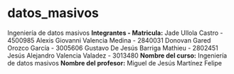 # datos_masivos
Ingeniería de datos masivos
**Integrantes - Matricula:**
Jade Ullola Castro - 4500985
Alexis Giovanni Valencia Medina - 2840031
Donovan Gared Orozco García - 3005606
Gustavo De Jesús Barriga Mathieu - 2802451
Jesús Alejandro Valencia Valadez - 3013480
**Nombre del curso:** Ingeniería de datos masivos
**Nombre del profesor:** Miguel de Jesús Martínez Felipe
